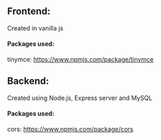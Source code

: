 ## Frontend:

Created in vanilla js 

#### Packages used:
tinymce: https://www.npmjs.com/package/tinymce


## Backend:

Created using Node.js, Express server and MySQL

#### Packages used:
cors: https://www.npmjs.com/package/cors
